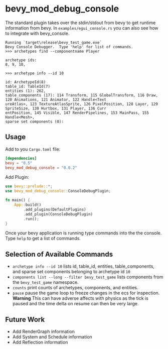 # bevy_mod_debug_console

The standard plugin takes over the stdin/stdout from bevy to get runtime information
from bevy.  In `examples/egui_console.rs` you can also see how to integrate with bevy_console.

```
Running `target\release\bevy_test_game.exe`
Bevy Console Debugger.  Type 'help' for list of commands.
>>> archetypes find --componentname Player

archetype ids:
8, 9, 10,

>>> archetype info --id 10

id: ArchetypeId(8)
table_id: TableId(7)
entities (1): 262,
table_components (17): 114 Transform, 115 GlobalTransform, 116 Draw, 120 Animations, 121 Animator, 122 Handle<Text
ureAtlas>, 123 TextureAtlasSprite, 126 PixelPosition, 128 Layer, 129 SpriteSize, 130 Hurtbox, 131 Player, 136 Curr
entPosition, 145 Visible, 147 RenderPipelines, 153 MainPass, 155 Handle<Mesh>,
sparse set components (0):
```

## Usage

Add to you `Cargo.toml` file:

```toml
[dependencies]
bevy = "0.5"
bevy_mod_debug_console = "0.0.2"
```

Add Plugin:

```rs
use bevy::prelude::*;
use bevy_mod_debug_console::ConsoleDebugPlugin;

fn main() {
    App::build()
        .add_plugins(DefaultPlugins)
        .add_plugin(ConsoleDebugPlugin)
        .run();
}
```

Once your bevy application is running type commands into the the console. Type `help` to get a list of commands.

## Selection of Available Commands

* `archetype info --id 10` lists id, table_id, entities, table_components, and sparse set components belonging to archetype id `10`
* `components list --long --filter bevy_test_game` lists components from the `bevy_test_game` namespace.
* `counts` print counts of archetypes, components, and entities.
* `pause` pause the game loop to freeze changes in the ecs for inspection. **Warning** This can have adverse affects with physics as the tick is paused and the time delta on resume can then be very large.

## Future Work

* Add RenderGraph information
* Add System and Schedule information
* Add Reflection information

